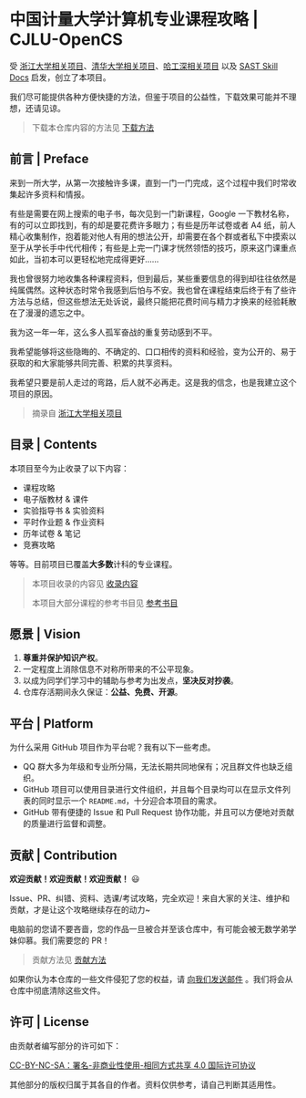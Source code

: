 # 中国计量大学计算机专业课程攻略 | CJLU-OpenCS

受 [浙江大学相关项目](https://github.com/QSCTech/zju-icicles)、[清华大学相关项目](https://github.com/PKUanonym/REKCARC-TSC-UHT)、[哈工深相关项目](https://github.com/HITSZ-OpenCS/HITSZ-OpenCS) 以及 [SAST Skill Docs](https://docs.net9.org/) 启发，创立了本项目。

我们尽可能提供各种方便快捷的方法，但鉴于项目的公益性，下载效果可能并不理想，还请见谅。

> 下载本仓库内容的方法见 [下载方法](下载方法.md)

## 前言 | Preface

来到一所大学，从第一次接触许多课，直到一门一门完成，这个过程中我们时常收集起许多资料和情报。

有些是需要在网上搜索的电子书，每次见到一门新课程，Google 一下教材名称，有的可以立即找到，有的却是要花费许多眼力；有些是历年试卷或者 A4 纸，前人精心收集制作，抱着能对他人有用的想法公开，却需要在各个群或者私下中摸索以至于从学长手中代代相传；有些是上完一门课才恍然领悟的技巧，原来这门课重点如此，当初本可以更轻松地完成得更好……

我也曾很努力地收集各种课程资料，但到最后，某些重要信息的得到却往往依然是纯属偶然。这种状态时常令我感到后怕与不安。我也曾在课程结束后终于有了些许方法与总结，但这些想法无处诉说，最终只能把花费时间与精力才换来的经验耗散在了漫漫的遗忘之中。

我为这一年一年，这么多人孤军奋战的重复劳动感到不平。

我希望能够将这些隐晦的、不确定的、口口相传的资料和经验，变为公开的、易于获取的和大家能够共同完善、积累的共享资料。

我希望只要是前人走过的弯路，后人就不必再走。这是我的信念，也是我建立这个项目的原因。

>摘录自 [浙江大学相关项目](https://github.com/QSCTech/zju-icicles)

## 目录 | Contents

本项目至今为止收录了以下内容：

- 课程攻略
- 电子版教材 & 课件
- 实验指导书 & 实验资料
- 平时作业题 & 作业资料
- 历年试卷 & 笔记
- 竞赛攻略

等等。目前项目已覆盖**大多数**计科的专业课程。

> 本项目收录的内容见 [收录内容](收录内容.md)
>
> 本项目大部分课程的参考书目见 [参考书目](参考书目.md)

## 愿景 | Vision

1. **尊重并保护知识产权**。
2. 一定程度上消除信息不对称所带来的不公平现象。
3. 以成为同学们学习中的辅助与参考为出发点，**坚决反对抄袭**。
4. 仓库存活期间永久保证：**公益、免费、开源**。

## 平台 | Platform

为什么采用 GitHub 项目作为平台呢？我有以下一些考虑。

- QQ 群大多为年级和专业所分隔，无法长期共同地保有；况且群文件也缺乏组织。
- GitHub 项目可以使用目录进行文件组织，并且每个目录均可以在显示文件列表的同时显示一个 `README.md`，十分迎合本项目的需求。
- GitHub 带有便捷的 Issue 和 Pull Request 协作功能，并且可以方便地对贡献的质量进行监督和调整。

## 贡献 | Contribution

**欢迎贡献！欢迎贡献！欢迎贡献！** 😃

Issue、PR、纠错、资料、选课/考试攻略，完全欢迎！来自大家的关注、维护和贡献，才是让这个攻略继续存在的动力~

电脑前的您请不要吝啬，您的作品一旦被合并至该仓库中，有可能会被无数学弟学妹仰慕。我们需要您的 PR！

> 贡献方法见 [贡献方法](贡献方法.md)

如果你认为本仓库的一些文件侵犯了您的权益，请 [向我们发送邮件](mailto:admin@2wxk.com) 。我们将会从仓库中彻底清除这些文件。

## 许可 | License

由贡献者编写部分的许可如下：

[CC-BY-NC-SA：署名-非商业性使用-相同方式共享 4.0 国际许可协议](https://creativecommons.org/licenses/by-nc-sa/4.0/deed.zh)

其他部分的版权归属于其各自的作者。资料仅供参考，请自己判断其适用性。
